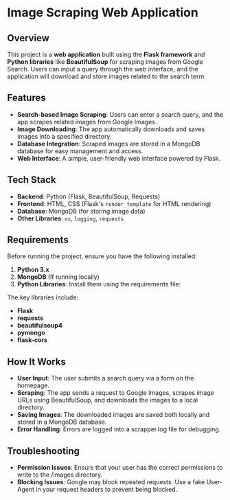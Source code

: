 # Image Scraping Web Application

## Overview

This project is a **web application** built using the **Flask framework** and **Python libraries** like **BeautifulSoup** for scraping images from Google Search. Users can input a query through the web interface, and the application will download and store images related to the search term.

## Features

- **Search-based Image Scraping**: Users can enter a search query, and the app scrapes related images from Google Images.
- **Image Downloading**: The app automatically downloads and saves images into a specified directory.
- **Database Integration**: Scraped images are stored in a MongoDB database for easy management and access.
- **Web Interface**: A simple, user-friendly web interface powered by Flask.

## Tech Stack

- **Backend**: Python (Flask, BeautifulSoup, Requests)
- **Frontend**: HTML, CSS (Flask's `render_template` for HTML rendering)
- **Database**: MongoDB (for storing image data)
- **Other Libraries**: `os`, `logging`, `requests`

## Requirements

Before running the project, ensure you have the following installed:

1. **Python 3.x**
2. **MongoDB** (If running locally)
3. **Python Libraries**: Install them using the requirements file:

The key libraries include:

- **Flask**  
- **requests**  
- **beautifulsoup4**  
- **pymongo**  
- **flask-cors**  

## How It Works

- **User Input**: The user submits a search query via a form on the homepage.  
- **Scraping**: The app sends a request to Google Images, scrapes image URLs using BeautifulSoup, and downloads the images to a local directory.  
- **Saving Images**: The downloaded images are saved both locally and stored in a MongoDB database.  
- **Error Handling**: Errors are logged into a scrapper.log file for debugging.

## Troubleshooting

- **Permission Issues**: Ensure that your user has the correct permissions to write to the /images directory.
- **Blocking Issues**: Google may block repeated requests. Use a fake User-Agent in your request headers to prevent being blocked.


